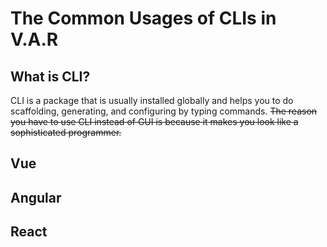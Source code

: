 # The Common Usages of CLIs in V.A.R

## What is CLI?
CLI is a package that is usually installed globally and helps you to do scaffolding, generating, and configuring by typing commands. <del>The reason you have to use CLI instead of GUI is because it makes you look like a sophisticated programmer.</del>

## Vue

## Angular

## React
